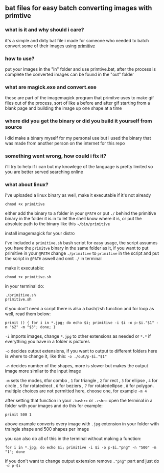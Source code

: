 ## bat files for easy batch converting images with primtive

### what is it and why should i care?
it's a simple and dirty bat file i made for someone who needed to batch convert some of their images using [primitive](https://github.com/fogleman/primitive)

### how to use?
put your images in the "in" folder and use primtive.bat, after the process is complete the converted images can be found in the "out" folder

### what are magick.exe and convert.exe
these are part of the imagemagick program that primitve uses to make gif files out of the process, sort of like a before and after gif starting from a blank page and building the image up one shape at a time

### where did you get the binary or did you build it yourself from source
i did make a binary myself for my personal use but i used the binary that was made from another person on the internet for this repo

### something went wrong, how could i fix it?
i'll try to help if i can but my knowlege of the language is pretty limited so you are better served searching online

### what about linux?
i've uploaded a linux binary as well, make it executable if it's not already 
```
chmod +x primitive
```
either add the binary to a folder in your ```@PATH``` or put ```./``` behind the primitive binary in the folder it is in to let the shell know where it is, or put the absolute path to the binary like this ```~/bin/primitive```

install imagemagick for your distro

i've included a ```primitive.sh``` bash script for easy usage, the script assumes you have the ```primitve``` binary in the same folder as it, if you want to put primitive in your ```@PATH``` change ```./primitive``` to ```primitive``` in the script and put the script in ```@PATH``` aswell and omit ```./``` in terminal

make it executable:
```
chmod +x primitive.sh
```
in your terminal do:
```
./primitive.sh
primitive.sh
```

if you don't need a script there is also a bash/zsh function and for loop as well, read them below:

```
primit () { for i in *.jpg; do echo $i; primitive -i $i -o p-$i."$1" -n "$2" -m "$3"; done; }
```
```-i``` imports images, change ```*.jpg``` to other extensions as needed or ```*.*``` if everything you have in a folder is pictures

```-o``` decides output extensions, if you want to output to different folders here is where to change it, like this: ```-o ./out/p-$i."$1"``` 

```-n``` decides number of the shapes, more is slower but makes the output image more similar to the input image

```-m``` sets the modes, ```0```for combo , ```1``` for triangle , ```2``` for rect , ```3``` for ellipse , ```4``` for circle , ```5``` for rotatedrect , ```6``` for beziers , ```7``` for rotatedellipse , ```8``` for polygon. multiple choices are not permitted here, choose one, for example ```-m 4```

after setting that function in your ```.bashrc``` or ```.zshrc``` open the terminal in a folder with your images and do this for example:
```
primit 500 1
```
above example converts every image with ```.jpg``` extension in your folder with traingle shape and 500 shapes per image


you can also do all of this in the terminal without making a function:
```
for i in *.jpg; do echo $i; primitive -i $i -o p-$i."png" -n "500" -m "1"; done
```
if you don't want to change output extension remove ```."png"``` part and just do ```-o p-$i```
